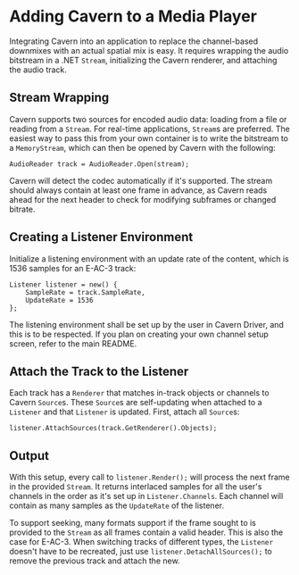 # Adding Cavern to a Media Player
Integrating Cavern into an application to replace the channel-based downmixes
with an actual spatial mix is easy. It requires wrapping the audio bitstream in
a .NET `Stream`, initializing the Cavern renderer, and attaching the audio
track.

## Stream Wrapping
Cavern supports two sources for encoded audio data: loading from a file or
reading from a `Stream`. For real-time applications, `Stream`s are preferred.
The easiest way to pass this from your own container is to write the bitstream
to a `MemoryStream`, which can then be opened by Cavern with the following:
```
AudioReader track = AudioReader.Open(stream);
```
Cavern will detect the codec automatically if it's supported. The stream should
always contain at least one frame in advance, as Cavern reads ahead for the next
header to check for modifying subframes or changed bitrate.

## Creating a Listener Environment
Initialize a listening environment with an update rate of the content, which is
1536 samples for an E-AC-3 track:
```
Listener listener = new() {
    SampleRate = track.SampleRate,
    UpdateRate = 1536
};
```
The listening environment shall be set up by the user in Cavern Driver, and this
is to be respected. If you plan on creating your own channel setup screen, refer
to the main README.

## Attach the Track to the Listener
Each track has a `Renderer` that matches in-track objects or channels to Cavern
`Source`s. These `Source`s are self-updating when attached to a `Listener` and
that `Listener` is updated. First, attach all `Source`s:
```
listener.AttachSources(track.GetRenderer().Objects);
```

## Output
With this setup, every call to `listener.Render();` will process the next frame
in the provided `Stream`. It returns interlaced samples for all the user's
channels in the order as it's set up in `Listener.Channels`. Each channel will
contain as many samples as the `UpdateRate` of the listener.

To support seeking, many formats support if the frame sought to is provided to
the `Stream` as all frames contain a valid header. This is also the case for
E-AC-3. When switching tracks of different types, the `Listener` doesn't have to
be recreated, just use `listener.DetachAllSources();` to remove the previous
track and attach the new.
